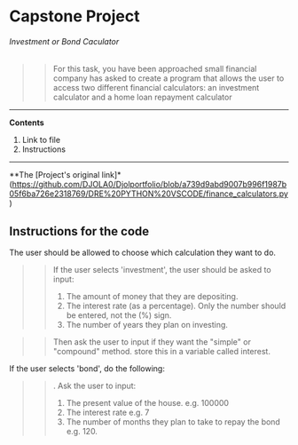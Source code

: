 # Capstone Project
###### Investment or Bond Caculator
>>For this task, you have been approached small financial company has asked to create a program
>>that allows the user to access two different financial calculators:
>>an investment calculator and a home loan repayment calculator

---
__Contents__
1. Link to file
2. Instructions
---

**The [Project's original link]*(https://github.com/DJOLA0/Djolportfolio/blob/a739d9abd9007b996f1987b05f6ba726e2318769/DRE%20PYTHON%20VSCODE/finance_calculators.py)

## Instructions for the code
The user should be allowed to choose which calculation they want to do.
>>If the user selects 'investment', the user should be asked to input:
>>1. The amount of money that they are depositing.
>>2. The interest rate (as a percentage). Only the number should be entered, not the (%) sign.
>>3. The number of years they plan on investing.

>>Then ask the user to input if they want the "simple" or "compound" method.
>>store this in a variable called interest.

If the user selects 'bond', do the following:
>> . Ask the user to input:
>>1. The present value of the house. e.g. 100000
>>2. The interest rate e.g. 7
>>3. The number of months they plan to take to repay the bond e.g. 120.


